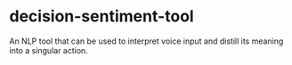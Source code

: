 # decision-sentiment-tool
An NLP tool that can be used to interpret voice input and distill its meaning into a singular action.
